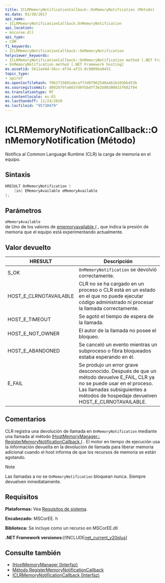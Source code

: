 ```yaml
---
title: ICLRMemoryNotificationCallback::OnMemoryNotification (Método)
ms.date: 03/30/2017
api_name:
- ICLRMemoryNotificationCallback.OnMemoryNotification
api_location:
- mscoree.dll
api_type:
- COM
f1_keywords:
- ICLRMemoryNotificationCallback::OnMemoryNotification
helpviewer_keywords:
- ICLRMemoryNotificationCallback::OnMemoryNotification method [.NET Framework hosting]
- OnMemoryNotification method [.NET Framework hosting]
ms.assetid: 5612a44d-56cc-4f34-af31-8c9809ba9431
topic_type:
- apiref
ms.openlocfilehash: f9b2715801ebcaff3d97962540a4b1b103bbd53b
ms.sourcegitcommit: d8020797a6657d0fbbdff362b80300815f682f94
ms.translationtype: MT
ms.contentlocale: es-ES
ms.lasthandoff: 11/24/2020
ms.locfileid: "95730479"
---
```

# <a name="iclrmemorynotificationcallbackonmemorynotification-method"></a>ICLRMemoryNotificationCallback::OnMemoryNotification (Método)

Notifica al Common Language Runtime (CLR) la carga de memoria en el equipo.  
  
## <a name="syntax"></a>Sintaxis  
  
```cpp  
HRESULT OnMemoryNotification (  
    [in] EMemoryAvailable eMemoryAvailable  
);  
```  
  
## <a name="parameters"></a>Parámetros  

 `eMemoryAvailable`  
 de Uno de los valores de [ememoryavailable (](ememoryavailable-enumeration.md) , que indica la presión de memoria que el equipo está experimentando actualmente.  
  
## <a name="return-value"></a>Valor devuelto  
  
|HRESULT|Descripción|  
|-------------|-----------------|  
|S_OK|`OnMemoryNotification` se devolvió correctamente.|  
|HOST_E_CLRNOTAVAILABLE|CLR no se ha cargado en un proceso o CLR está en un estado en el que no puede ejecutar código administrado ni procesar la llamada correctamente.|  
|HOST_E_TIMEOUT|Se agotó el tiempo de espera de la llamada.|  
|HOST_E_NOT_OWNER|El autor de la llamada no posee el bloqueo.|  
|HOST_E_ABANDONED|Se canceló un evento mientras un subproceso o fibra bloqueados estaba esperando en él.|  
|E_FAIL|Se produjo un error grave desconocido. Después de que un método devuelve E_FAIL, CLR ya no se puede usar en el proceso. Las llamadas subsiguientes a métodos de hospedaje devuelven HOST_E_CLRNOTAVAILABLE.|  
  
## <a name="remarks"></a>Comentarios  

 CLR registra una devolución de llamada en `OnMemoryNotification` mediante una llamada al método [IHostMemoryManager:: RegisterMemoryNotificationCallback (](ihostmemorymanager-registermemorynotificationcallback-method.md) . El motor en tiempo de ejecución usa la información devuelta en la devolución de llamada para liberar memoria adicional cuando el host informa de que los recursos de memoria se están agotando.  
  
> [!NOTE]
> Las llamadas a no se `OnMemoryNotification` bloquean nunca. Siempre devuelven inmediatamente.  
  
## <a name="requirements"></a>Requisitos  

 **Plataformas:** Vea [Requisitos de sistema](../../get-started/system-requirements.md).  
  
 **Encabezado:** MSCorEE. h  
  
 **Biblioteca:** Se incluye como un recurso en MSCorEE.dll  
  
 **.NET Framework versiones:**[!INCLUDE[net_current_v20plus](../../../../includes/net-current-v20plus-md.md)]  
  
## <a name="see-also"></a>Consulte también

- [IHostMemoryManager (Interfaz)](ihostmemorymanager-interface.md)
- [Método RegisterMemoryNotificationCallback](ihostmemorymanager-registermemorynotificationcallback-method.md)
- [ICLRMemoryNotificationCallback (Interfaz)](iclrmemorynotificationcallback-interface.md)
